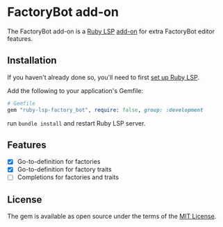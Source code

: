 # FactoryBot add-on

The FactoryBot add-on is a [Ruby LSP](https://github.com/Shopify/ruby-lsp) [add-on](https://shopify.github.io/ruby-lsp/add-ons.html) for extra FactoryBot editor features.

## Installation

If you haven't already done so, you'll need to first [set up Ruby LSP](https://shopify.github.io/ruby-lsp/#usage).

Add the following to your application's Gemfile:
```ruby
# Gemfile
gem "ruby-lsp-factory_bot", require: false, group: :development
```

run `bundle install` and restart Ruby LSP server.

## Features

- [x] Go-to-definition for factories
- [x] Go-to-definition for factory traits
- [ ] Completions for factories and traits

## License

The gem is available as open source under the terms of the
[MIT License](https://opensource.org/licenses/MIT).
